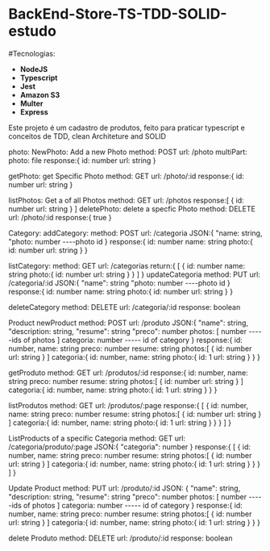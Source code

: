 # BackEnd-Store-TS-TDD-SOLID-estudo

<p>#Tecnologias:</p>
  <ul>
  <li><b>NodeJS</b></li>
  <li><b>Typescript </b></li>
  <li><b>Jest </b></li>
  <li><b>Amazon S3 </b></li>
  <li> <b>Multer </b></li>
  <li><b>Express </b></li>
</ul>
 
Este projeto é um cadastro de produtos, feito para praticar typescript e conceitos de TDD, clean Architeture and SOLID

photo:
  NewPhoto: Add a new Photo
    method: POST
    url: /photo
    multiPart:
      photo: file
    response:{
      id: number
      url: string
    }
  
  getPhoto: get Specific Photo
    method: GET
    url: /photo/:id
    response:{
      id: number
      url: string
    }
  
  listPhotos: Get a of all Photos
    method: GET
    url: /photos
    response:[
      {
        id: number
        url: string
      }
    ]
  deletePhoto: delete a specfic Photo
    method: DELETE
    url: /photo/:id
    response:{
      true
    }

Category:
  addCategory:
    method: POST
    url: /categoria
    JSON:{
      "name: string,
      "photo: number ----photo id
    }
    response:{
      id: number
      name: string
      photo:{
        id: number
        url: string
      }
    }
  
  listCategory:
    method: GET
    url: /categorias
    return:{
      [
        {
          id: number
          name: string
          photo:{
            id: number
            url: string
          }
        }
      ]
    }
    updateCategoria
    method: PUT
    url: /categoria/:id
    JSON:{
      "name": string
      "photo: number ----photo id
    }    
    response:{
      id: number
      name: string
      photo:{
        id: number
        url: string
      }
    }

  deleteCategory
    method: DELETE
    url: /categoria/:id
    response: boolean

Product
  newProduct
    method: POST
    url: /produto
    JSON:{
      "name": string,
      "description: string,
      "resume": string
      "preco": number
      photos: [
        number -----ids of photos
      ] 
      categoria: number ----- id of category
    }
    response:{
      id: number,
      name: string
      preco: number
      resume: string
      photos:[
        {
          id: number
          url: string
        }
      ]
      categoria:{
        id: number,
        name: string
        photo:{
          id: 1
          url: string
        }
      }
    }
  
  getProduto
    method: GET
    url: /produtos/:id
    response:{
      id: number,
      name: string
      preco: number
      resume: string
      photos:[
        {
          id: number
          url: string
        }
      ]
      categoria:{
        id: number,
        name: string
        photo:{
          id: 1
          url: string
        }
      }
    }
  
  listProdutos
    method: GET
    url: /produtos/:page
    response:{
      [
        {
          id: number,
          name: string
          preco: number
          resume: string
          photos:[
            {
              id: number
              url: string
            }
          ]
          categoria:{
            id: number,
            name: string
            photo:{
              id: 1
              url: string
            }
          }
        }
      ]
    }

  ListProducts of a specific Categoria
    method: GET
    url: /categoria/produto/:page
    JSON:{
      "categoria": number
    }
    response:{
      [
        {
          id: number,
          name: string
          preco: number
          resume: string
          photos:[
            {
              id: number
              url: string
            }
          ]
          categoria:{
            id: number,
            name: string
            photo:{
              id: 1
              url: string
            }
          }
        }
      ]
    }
  
  Update Product
    method: PUT
    url: /produto/:id
    JSON:
    {
      "name": string,
      "description: string,
      "resume": string
      "preco": number
      photos: [
        number -----ids of photos
      ] 
      categoria: number ----- id of category
    }
    response:{
      id: number,
      name: string
      preco: number
      resume: string
      photos:[
        {
          id: number
          url: string
        }
      ]
      categoria:{
        id: number,
        name: string
        photo:{
          id: 1
          url: string
        }
      }
    }

  delete Produto
    method: DELETE
    url: /produto/:id
    response: boolean
    





 

